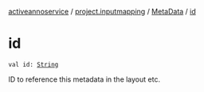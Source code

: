 [activeannoservice](../../index.md) / [project.inputmapping](../index.md) / [MetaData](index.md) / [id](./id.md)

# id

`val id: `[`String`](https://kotlinlang.org/api/latest/jvm/stdlib/kotlin/-string/index.html)

ID to reference this metadata in the layout etc.

